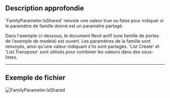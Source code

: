 ## Description approfondie
'FamilyParameter.IsShared' renvoie une valeur true ou false pour indiquer si le paramètre de famille donné est un paramètre partagé.

Dans l'exemple ci-dessous, le document Revit actif (une famille de portes de l'exemple de modèle) est ouvert. Les paramètres de la famille sont renvoyés, ainsi qu'une valeur indiquant s'ils sont partagés. 'List Create' et 'List.Transpose' sont utilisés pour combiner les valeurs dans des sous-listes.
___
## Exemple de fichier

![FamilyParameter.IsShared](./Revit.Elements.FamilyParameter.IsShared_img.jpg)
